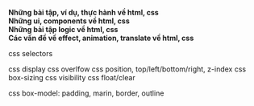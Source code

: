 **Những bài tập, ví dụ, thực hành về html, css**  
**Những ui, components về html, css**  
**Những bài tập logic về html, css**  
**Các vấn đề về effect, animation, translate về html, css**

css selectors

css display
css overlfow
css position, top/left/bottom/right, z-index
css box-sizing
css visibility
css float/clear

css box-model: padding, marin, border, outline

